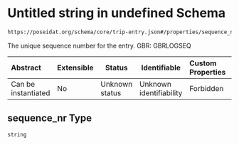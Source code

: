 # Untitled string in undefined Schema

```txt
https://poseidat.org/schema/core/trip-entry.json#/properties/sequence_nr
```

The unique sequence number for the  entry. GBR: GBRLOGSEQ


| Abstract            | Extensible | Status         | Identifiable            | Custom Properties | Additional Properties | Access Restrictions | Defined In                                                               |
| :------------------ | ---------- | -------------- | ----------------------- | :---------------- | --------------------- | ------------------- | ------------------------------------------------------------------------ |
| Can be instantiated | No         | Unknown status | Unknown identifiability | Forbidden         | Allowed               | none                | [trip-entry.json\*](schemas/core/trip-entry.json "open original schema") |

## sequence_nr Type

`string`
